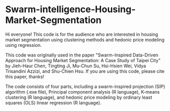 # Swarm-intelligence-Housing-Market-Segmentation

Hi everyone! This code is for the audience who are interested in housing market segmentation using clustering methods and hedonic price modeling using regression.

This code was originally used in the paper "Swarm-Inspired Data-Driven Approach for Housing Market Segmentation: A Case Study of Taipei City" by Jieh-Haur Chen, Tingting Ji, Mu-Chun Su, Hsi-Hsien Wei, Vidya Trisandini Azzizi, and Shu-Chien Hsu. If you are using this code, please cite this paper, thanks!

The code consists of four parts, including a swarm-inspired projection (SIP) algorithm (.exe file), Principal component analysis (R language), K-means clustering (R language), and hedonic price modeling by ordinary least squares (OLS) linear regression (R language).  
